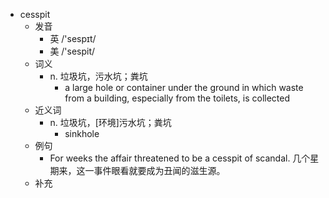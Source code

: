 - cesspit
  - 发音
    - 英 /'sespɪt/
    - 美 /'sespit/
  - 词义
    - n. 垃圾坑，污水坑；粪坑
      - a large hole or container under the ground in which waste from a building, especially from the toilets, is collected
  - 近义词
    - n. 垃圾坑，[环境]污水坑；粪坑
      - sinkhole
  - 例句
    - For weeks the affair threatened to be a cesspit of scandal. 几个星期来，这一事件眼看就要成为丑闻的滋生源。
  - 补充